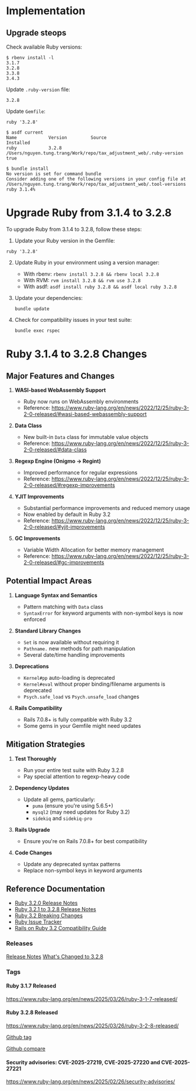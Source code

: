 # Implementation 
## Upgrade steops

Check available Ruby versions:
```
$ rbenv install -l
3.1.7
3.2.8
3.3.8
3.4.3
```

Update `.ruby-version` file:
```
3.2.8
```

Update `Gemfile`:
```
ruby '3.2.8'
```   

```
$ asdf current         
Name            Version         Source                                                              Installed
ruby            3.2.8           /Users/nguyen.tung.trang/Work/repo/tax_adjustment_web/.ruby-version true
```

```
$ bundle install
No version is set for command bundle
Consider adding one of the following versions in your config file at /Users/nguyen.tung.trang/Work/repo/tax_adjustment_web/.tool-versions
ruby 3.1.4% 
```

# Upgrade Ruby from 3.1.4 to 3.2.8

To upgrade Ruby from 3.1.4 to 3.2.8, follow these steps:

1. Update your Ruby version in the Gemfile:
```Gemfile
ruby '3.2.8'
```

2. Update Ruby in your environment using a version manager:
   - With rbenv: `rbenv install 3.2.8 && rbenv local 3.2.8`
   - With RVM: `rvm install 3.2.8 && rvm use 3.2.8`
   - With asdf: `asdf install ruby 3.2.8 && asdf local ruby 3.2.8`

3. Update your dependencies:
   ```
   bundle update
   ```

4. Check for compatibility issues in your test suite:
   ```
   bundle exec rspec
   ```
# Ruby 3.1.4 to 3.2.8 Changes

## Major Features and Changes

1. **WASI-based WebAssembly Support**
   - Ruby now runs on WebAssembly environments
   - Reference: https://www.ruby-lang.org/en/news/2022/12/25/ruby-3-2-0-released/#wasi-based-webassembly-support

2. **Data Class**
   - New built-in `Data` class for immutable value objects
   - Reference: https://www.ruby-lang.org/en/news/2022/12/25/ruby-3-2-0-released/#data-class

3. **Regexp Engine (Onigmo → Regint)**
   - Improved performance for regular expressions
   - Reference: https://www.ruby-lang.org/en/news/2022/12/25/ruby-3-2-0-released/#regexp-improvements

4. **YJIT Improvements**
   - Substantial performance improvements and reduced memory usage
   - Now enabled by default in Ruby 3.2
   - Reference: https://www.ruby-lang.org/en/news/2022/12/25/ruby-3-2-0-released/#yjit-improvements

5. **GC Improvements**
   - Variable Width Allocation for better memory management
   - Reference: https://www.ruby-lang.org/en/news/2022/12/25/ruby-3-2-0-released/#gc-improvements

## Potential Impact Areas

1. **Language Syntax and Semantics**
   - Pattern matching with `Data` class
   - `SyntaxError` for keyword arguments with non-symbol keys is now enforced

2. **Standard Library Changes**
   - `Set` is now available without requiring it
   - `Pathname.` new methods for path manipulation
   - Several date/time handling improvements

3. **Deprecations**
   - `Kernel#pp` auto-loading is deprecated
   - `Kernel#eval` without proper binding/filename arguments is deprecated
   - `Psych.safe_load` vs `Psych.unsafe_load` changes

4. **Rails Compatibility**
   - Rails 7.0.8+ is fully compatible with Ruby 3.2
   - Some gems in your Gemfile might need updates

## Mitigation Strategies

1. **Test Thoroughly**
   - Run your entire test suite with Ruby 3.2.8
   - Pay special attention to regexp-heavy code

2. **Dependency Updates**
   - Update all gems, particularly:
     - `puma` (ensure you're using 5.6.5+)
     - `mysql2` (may need updates for Ruby 3.2)
     - `sidekiq` and `sidekiq-pro`

3. **Rails Upgrade**
   - Ensure you're on Rails 7.0.8+ for best compatibility

4. **Code Changes**
   - Update any deprecated syntax patterns
   - Replace non-symbol keys in keyword arguments

## Reference Documentation

- [Ruby 3.2.0 Release Notes](https://www.ruby-lang.org/en/news/2022/12/25/ruby-3-2-0-released/)
- [Ruby 3.2.1 to 3.2.8 Release Notes](https://www.ruby-lang.org/en/downloads/releases/)
- [Ruby 3.2 Breaking Changes](https://rubyreferences.github.io/rubychanges/3.2.html)
- [Ruby Issue Tracker](https://bugs.ruby-lang.org/projects/ruby-master/issues)
- [Rails on Ruby 3.2 Compatibility Guide](https://guides.rubyonrails.org/upgrading_ruby_on_rails.html)

### Releases

[Release Notes](https://www.ruby-lang.org/en/downloads/releases/)
[What's Changed to 3.2.8](https://github.com/ruby/ruby/releases)

### Tags
#### Ruby 3.1.7 Released

https://www.ruby-lang.org/en/news/2025/03/26/ruby-3-1-7-released/

#### Ruby 3.2.8 Released

https://www.ruby-lang.org/en/news/2025/03/26/ruby-3-2-8-released/

[Github tag](https://github.com/ruby/ruby/releases/tag/v3_2_8)

[Github compare](https://github.com/ruby/ruby/compare/v3_1_4...v3_2_8)

#### Security advisories: CVE-2025-27219, CVE-2025-27220 and CVE-2025-27221

https://www.ruby-lang.org/en/news/2025/02/26/security-advisories/
